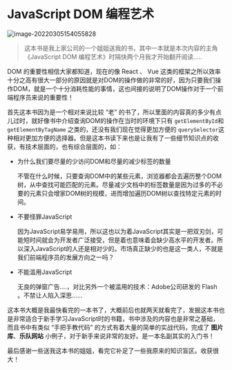 # JavaScript DOM 编程艺术

![image-20220305154055828](https://vitepress-source.oss-cn-beijing.aliyuncs.com/typoratyporaimage-20220305154055828.png)

> 这本书是我上家公司的一个姐姐送我的书，其中一本就是本次内容的主角《JavaScript DOM 编程艺术》时隔快两个月我才开始翻开阅读.....

DOM 的重要性相信大家都知道，现在的像 React 、 Vue 这类的框架之所以效率十分之高有很大一部分的原因就是对DOM的操作做的非常的好，因为只要我们操作DOM，就是一个十分消耗性能的事情，这也间接的说明了DOM操作对于一个前端程序员来说的重要性！

首先这本书因为是一个相对来说比较 “老” 的书了，所以里面的内容真的多少有点儿过时，就好像书中介绍查询DOM的操作在当时的环境下只有 `getElementById`和 `getElementByTagName` 之类的，还没有我们现在觉得更加方便的 `querySelector`这种相对更加方便的选择器。但是这本书读下来也是让我有了一些细节知识点的收获，有技术层面的，也有综合层面的，如：

- 为什么我们要尽量的少访问DOM和尽量的减少标签的数量

  不管在什么时候，只要查询DOM中的某些元素，浏览器都会去遍历整个DOM树，从中查找可能匹配的元素。尽量减少文档中的标签数量是因为过多的不必要的元素只会增家DOM树的规模，进而增加遍历DOM树以查找特定元素的时间。

- 不要怪罪JavaScript

  因为JavaScript易学易用，所以这也以为着JavaScript其实是一把双刃剑，可能短时间就会为开发者广泛接受，但是着也意味着会缺少高水平的开发者。所以深入JavaScript的人还是相对少的。市场真正缺少的也是这一类人，不就是我们前端程序员的发展方向之一吗？

- 不能滥用JavaScript

  无良的弹窗广告....，对比另外一个被滥用的技术：Adobe公司研发的 Flash 。不禁让人陷入深思......

这本书大概是我最快看完的一本书了，大概前后也就两天就看完了，发掘这本书也是非常适合于新手学习JavaScript时的书籍，书中涉及的内容也是非常之基础，而且书中有类似 “手把手教代码” 的方式有着大量的简单的实战代码，完成了 **图片库**、**乐队网站** 小例子，对于新手来说非常的友好。是一本名副其实的入门书！

最后感谢一些送我这本书的姐姐，看完它补足了一些我原来的知识盲区。收获很大！